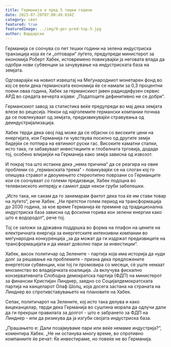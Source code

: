 ```yaml
---
title: Германија е пред 5 тешки години
date: 2023-07-28T07:00:49.834Z
category: свет
featured: true
featuredImage: ../img/9-ger-pred-top-5.jpg
author: Вардарски
---
```

Германија се соочува со пет тешки години на зелена индустриска транзиција која ќе ги „оптовари“ луѓето, предупреди министерот за економија Роберт Хабек, истовремено повикувајќи ја неговата влада да одобри нови субвенции за зачувување на индустриската база на земјата.

Одговарајќи на новиот извештај на Меѓународниот монетарен фонд во кој се вели дека германската економија ќе се намали за 0,3 процентни поени оваа година, Хабек за германскиот јавен радиодифузен сервис АРД во средата вечерта изјави: „Податоците дефинитивно не се добри“.

Германскиот завод за статистика веќе предупреди во мај дека земјата влезе во рецесија. Некои од најголемите германски компании почнаа да се повлекуваат од земјата, предизвикувајќи стравувања од деиндустријализација.

Хабек тврди дека овој пад може да се објасни со високите цени на енергијата, кои Германија ги чувствува посилно од другите земји бидејќи се потпира на евтиниот руски гас. Високите каматни стапки, исто така, ги забавуваат инвестициите и глобалната трговија, додаде тој, особено влијаејќи на Германија како земја зависна од извозот.

И покрај тоа што истакна дека „нема причина“ да се реагира на овие проблеми со „германската трема“ - повикувајќи се на слоган кој го опишува стравот и двоумењето стереотипно поврзани со Германците кои се соочуваат со големи предизвици, Хабек подоцна во телевизиското интервју и самиот даде некои груби забелешки.

„Исто така, не сакам да го занемарам фактот дека тоа ќе им стави товар на луѓето“, рече Хабек. „Ни претстои голем период на трансформација до 2030 година, за кое време Германија ќе премине од традиционална индустриска база зависна од фосилни горива кон зелени енергии како што е водородот“, рече тој.

Тој се заложи за државна поддршка во форма на плафон на цените на електричната енергија за енергетските интензивни компании во меѓународна конкуренција „за да можат да ги издржат предизвиците на трансформацијата и да имаат доволно пари за инвестиции“.

Хабек, висок политичар од Зелените - партија која има историја да нуди долг за решавање на проблемите - призна дека предложените енергетски субвенции, кои тој ги промовира со месеци, сè уште немаат мнозинство во владејачката коалиција. Ја вклучува фискално конзервативната Слободна демократска партија (ФДП) на министерот за финансии Кристијан Линднер, заедно со Социјалдемократската партија на канцеларот Олаф Шолц, која досега застана на страната на Линднер во спротивставувањето на плановите на Хабек.

Сепак, политичарот на Зелените, кој исто така делува и како вицеканцелар, тврди дека Германија во суштина морала да одлучи дали да ги прекрши правилата за долгот - што е забрането за ФДП на Линднер - или да ризикува да ја изгуби својата индустриска база.

„Прашањето е: Дали позајмуваме пари или веќе немаме индустрија?“, коментира Хабек. „Не ни останува многу време, во спротивно компаниите ќе речат: Ќе инвестираме, но повеќе не во Германија.